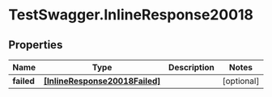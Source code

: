 # TestSwagger.InlineResponse20018

## Properties

Name | Type | Description | Notes
------------ | ------------- | ------------- | -------------
**failed** | [**[InlineResponse20018Failed]**](InlineResponse20018Failed.md) |  | [optional] 


